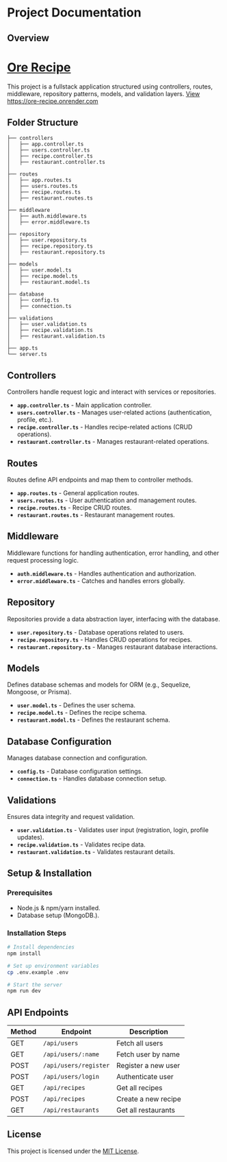 # Project Documentation

## Overview

# [Ore Recipe](https://ore-recipe.onrender.com/)

This project is a fullstack application structured using controllers, routes, middleware, repository patterns, models, and validation layers. [View](https://ore-recipe.onrender.com/) https://ore-recipe.onrender.com

## Folder Structure

```
├── controllers
│   ├── app.controller.ts
│   ├── users.controller.ts
│   ├── recipe.controller.ts
│   ├── restaurant.controller.ts
│
├── routes
│   ├── app.routes.ts
│   ├── users.routes.ts
│   ├── recipe.routes.ts
│   ├── restaurant.routes.ts
│
├── middleware
│   ├── auth.middleware.ts
│   ├── error.middleware.ts
│
├── repository
│   ├── user.repository.ts
│   ├── recipe.repository.ts
│   ├── restaurant.repository.ts
│
├── models
│   ├── user.model.ts
│   ├── recipe.model.ts
│   ├── restaurant.model.ts
│
├── database
│   ├── config.ts
│   ├── connection.ts
│
├── validations
│   ├── user.validation.ts
│   ├── recipe.validation.ts
│   ├── restaurant.validation.ts
│
├── app.ts
└── server.ts
```

## Controllers

Controllers handle request logic and interact with services or repositories.

- **`app.controller.ts`** - Main application controller.
- **`users.controller.ts`** - Manages user-related actions (authentication, profile, etc.).
- **`recipe.controller.ts`** - Handles recipe-related actions (CRUD operations).
- **`restaurant.controller.ts`** - Manages restaurant-related operations.

## Routes

Routes define API endpoints and map them to controller methods.

- **`app.routes.ts`** - General application routes.
- **`users.routes.ts`** - User authentication and management routes.
- **`recipe.routes.ts`** - Recipe CRUD routes.
- **`restaurant.routes.ts`** - Restaurant management routes.

## Middleware

Middleware functions for handling authentication, error handling, and other request processing logic.

- **`auth.middleware.ts`** - Handles authentication and authorization.
- **`error.middleware.ts`** - Catches and handles errors globally.

## Repository

Repositories provide a data abstraction layer, interfacing with the database.

- **`user.repository.ts`** - Database operations related to users.
- **`recipe.repository.ts`** - Handles CRUD operations for recipes.
- **`restaurant.repository.ts`** - Manages restaurant database interactions.

## Models

Defines database schemas and models for ORM (e.g., Sequelize, Mongoose, or Prisma).

- **`user.model.ts`** - Defines the user schema.
- **`recipe.model.ts`** - Defines the recipe schema.
- **`restaurant.model.ts`** - Defines the restaurant schema.

## Database Configuration

Manages database connection and configuration.

- **`config.ts`** - Database configuration settings.
- **`connection.ts`** - Handles database connection setup.

## Validations

Ensures data integrity and request validation.

- **`user.validation.ts`** - Validates user input (registration, login, profile updates).
- **`recipe.validation.ts`** - Validates recipe data.
- **`restaurant.validation.ts`** - Validates restaurant details.

## Setup & Installation

### Prerequisites

- Node.js & npm/yarn installed.
- Database setup (MongoDB.).

### Installation Steps

```sh
# Install dependencies
npm install

# Set up environment variables
cp .env.example .env

# Start the server
npm run dev
```

## API Endpoints

| Method | Endpoint              | Description         |
| ------ | --------------------- | ------------------- |
| GET    | `/api/users`          | Fetch all users     |
| GET    | `/api/users/:name`    | Fetch user by name  |
| POST   | `/api/users/register` | Register a new user |
| POST   | `/api/users/login`    | Authenticate user   |
| GET    | `/api/recipes`        | Get all recipes     |
| POST   | `/api/recipes`        | Create a new recipe |
| GET    | `/api/restaurants`    | Get all restaurants |

## License

This project is licensed under the [MIT License](LICENSE).
